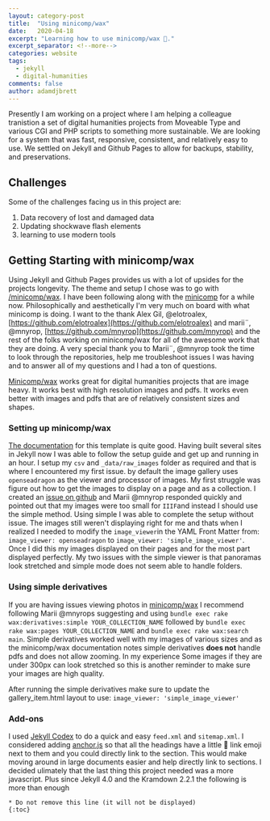 ```yaml
---
layout: category-post
title:  "Using minicomp/wax"
date:   2020-04-18
excerpt: "Learning how to use minicomp/wax 🐝."
excerpt_separator: <!--more-->
categories: website
tags:
  - jekyll
  - digital-humanities
comments: false
author: adamdjbrett
---
```

Presently I am working on a project where I am helping a colleague tranistion a set of digital humanities projects from Moveable Type and various CGI and PHP scripts to something more sustainable. We are looking for a system that was fast, responsive, consistent, and relatively easy to use.
We settled on Jekyll and Github Pages to allow for backups, stability, and preservations.

## Challenges
Some of the challenges facing us in this project are:
1. Data recovery of lost and damaged data
2. Updating shockwave flash elements
3. learning to use modern tools

## Getting Starting with minicomp/wax
Using Jekyll and Github Pages provides us with a lot of upsides for the projects longevity. The theme and setup I chose was to go with [/minicomp/wax](https://github.com/minicomp/wax). I have been following along with the [minicomp](https://github.com/minicomp/) for a while now. Philosophically and aesthetically I'm very much on board with what minicomp is doing.
I want to the thank Alex Gil, @elotroalex, [https://github.com/elotroalex](https://github.com/elotroalex) and marii¨, @mnyrop, [https://github.com/mnyrop](https://github.com/mnyrop) and the rest of the folks working on minicomp/wax for all of the awesome work that they are doing. A very special thank you to Marii¨, @mnyrop took the time to look through the repositories, help me troubleshoot issues I was having and to answer all of my questions and I had a ton of questions.

[Minicomp/wax](https://github.com/minicomp/wax) works great for digital humanities projects that are image heavy. It works best with high resolution images and pdfs. It works even better with images and pdfs that are of relatively consistent sizes and shapes.

### Setting up minicomp/wax
[The documentation](https://minicomp.github.io/wiki/wax/) for this template is quite good. Having built several sites in Jekyll now I was able to follow the setup guide and get up and running in an hour. I setup my `csv` and `_data/raw_images` folder as required and that is where I encountered my first issue. by default the image gallery uses `openseadragon` as the viewer and processor of images. My first struggle was figure out how to get the images to display on a page and as a collection. I created an [issue on github](https://github.com/minicomp/wax/issues/78) and Marii @mnyrop responded quickly and pointed out that my images were too small for `IIIF`and instead I should use the simple method. Using simple I was able to complete the setup without issue. The images still weren't displaying right for me and thats when I realized I needed to modify the  `image_viewer`in the YAML Front Matter from: `image_viewer: openseadragon` to `image_viewer: 'simple_image_viewer'`. Once I did this my images displayed on their pages and for the most part displayed perfectly. My two issues with the simple viewer is that panoramas look stretched and simple mode does not seem able to handle folders.

### Using simple derivatives
If you are having issues viewing photos in [minicomp/wax](https://Github.com/minicomp/wax) I recommend following Marii @mnyrops suggesting and using `bundle exec rake wax:derivatives:simple YOUR_COLLECTION_NAME` followed by `bundle exec rake wax:pages YOUR_COLLECTION_NAME` and `bundle exec rake wax:search main`. Simple derivatives worked well with my images of various sizes and as the minicomp/wax documentation notes simple derivatives **does not** handle pdfs and does not allow zooming. In my experience Some images if they are under 300px can look stretched so this is another reminder to make sure your images are high quality.

After running the simple derivatives make sure to update the gallery_item.html layout to use: `image_viewer: 'simple_image_viewer'`


### Add-ons
I used [Jekyll Codex](https://jekyllcodex.org) to do a quick and easy `feed.xml` and `sitemap.xml`. I considered adding [anchor.js](https://github.com/bryanbraun/anchorjs) so that all the headings have a little 🔗 link emoji next to them and you could directly link to the section. This would make moving around in large documents easier and help directly link to sections. I decided ulimately that the last thing this project needed was a more javascript. Plus since Jekyll 4.0 and the Kramdown 2.2.1 the following is more than enough
```
* Do not remove this line (it will not be displayed)
{:toc}
```
